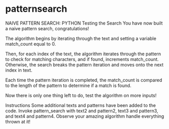 # patternsearch

NAIVE PATTERN SEARCH: PYTHON
Testing the Search
You have now built a naive pattern search, congratulations!

The algorithm begins by iterating through the text and setting a variable match_count equal to 0.

Then, for each index of the text, the algorithm iterates through the pattern to check for matching characters, and if found, increments match_count. Otherwise, the search breaks the pattern iteration and moves onto the next index in text.

Each time the pattern iteration is completed, the match_count is compared to the length of the pattern to determine if a match is found.

Now there is only one thing left to do, test the algorithm on more inputs!

Instructions
Some additional texts and patterns have been added to the code. Invoke pattern_search with text2 and pattern2, text3 and pattern3, and text4 and pattern4. Observe your amazing algorithm handle everything thrown at it!
